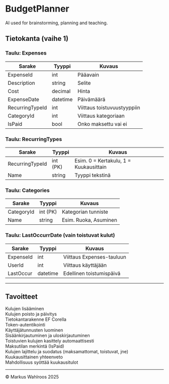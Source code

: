 # BudgetPlanner

AI used for brainstorming, planning and teaching.


## Tietokanta (vaihe 1)

### Taulu: Expenses

| Sarake        | Tyyppi     | Kuvaus                         |
|---------------|------------|--------------------------------|
| ExpenseId     | int        | Pääavain                      |
| Description   | string     | Selite                        |
| Cost          | decimal    | Hinta                         |
| ExpenseDate   | datetime   | Päivämäärä                    |
| RecurringTypeId | int      | Viittaus toistuvuustyyppiin   |
| CategoryId    | int        | Viittaus kategoriaan          |
| IsPaid        | bool       | Onko maksettu vai ei          |

### Taulu: RecurringTypes

| Sarake           | Tyyppi   | Kuvaus                                |
|------------------|----------|---------------------------------------|
| RecurringTypeId  | int (PK) | Esim. 0 = Kertakulu, 1 = Kuukausittain |
| Name             | string   | Tyyppi tekstinä                       |

### Taulu: Categories

| Sarake     | Tyyppi   | Kuvaus                   |
|------------|----------|--------------------------|
| CategoryId | int (PK) | Kategorian tunniste      |
| Name       | string   | Esim. Ruoka, Asuminen    |

### Taulu: LastOccurrDate (vain toistuvat kulut)

| Sarake     | Tyyppi   | Kuvaus                            |
|------------|----------|-----------------------------------|
| ExpenseId  | int      | Viittaus Expenses-tauluun         |
| UserId     | int      | Viittaus käyttäjään               |
| LastOccur  | datetime | Edellinen toistumispäivä          |

---

## Tavoitteet

Kulujen lisääminen <br>
Kulujen poisto ja päivitys<br>
Tietokantarakenne EF Corella<br>
Token-autentikointi<br>
Käyttäjätunnusten luominen<br>
Sisäänkirjautuminen ja uloskirjautuminen<br>
Toistuvien kulujen kasittely automaattisesti<br>
Maksutilan merkintä (IsPaid)<br>
Kulujen lajittelu ja suodatus (maksamattomat, toistuvat, jne)<br>
Kuukausittainen yhteenveto<br>
Mahdollisuus syöttää kuukausitulot<br>

---


© Markus Wahlroos 2025
